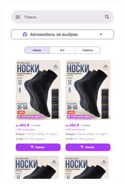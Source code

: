 <!doctype html>
<html lang="ru">
  <head>
  <meta charset="utf-8" />
  <title></title>
  <link rel="stylesheet" href="style.css" />
  </head>
  <body>
    <img src="img2.png">


  </body>
</html>
